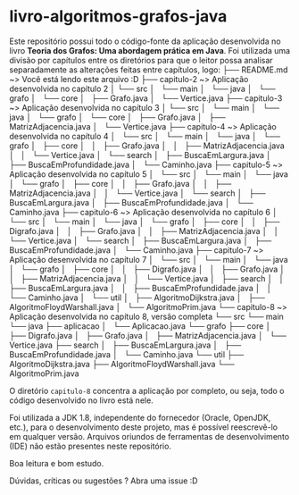 # livro-algoritmos-grafos-java

Este repositório possui todo o código-fonte da aplicação desenvolvida no livro __Teoria dos Grafos: Uma abordagem prática em Java__. Foi utilizada uma divisão por capítulos entre os diretórios para que o leitor possa analisar separadamente as alterações feitas entre capítulos, logo: 
├── README.md ~> Você está lendo este arquivo :D
├── capitulo-2 ~> Aplicação desenvolvida no capítulo 2
│   └── src
│       └── main
│           └── java
│               └── grafo
│                   └── core
│                       ├── Grafo.java
│                       └── Vertice.java
├── capitulo-3 ~> Aplicação desenvolvida no capítulo 3
│   └── src
│       └── main
│           └── java
│               └── grafo
│                   └── core
│                       ├── Grafo.java
│                       ├── MatrizAdjacencia.java
│                       └── Vertice.java
├── capitulo-4 ~> Aplicação desenvolvida no capítulo 4
│   └── src
│       └── main
│           └── java
│               └── grafo
│                   ├── core
│                   │   ├── Grafo.java
│                   │   ├── MatrizAdjacencia.java
│                   │   └── Vertice.java
│                   └── search
│                       ├── BuscaEmLargura.java
│                       ├── BuscaEmProfundidade.java
│                       └── Caminho.java
├── capitulo-5 ~> Aplicação desenvolvida no capítulo 5
│   └── src
│       └── main
│           └── java
│               └── grafo
│                   ├── core
│                   │   ├── Grafo.java
│                   │   ├── MatrizAdjacencia.java
│                   │   └── Vertice.java
│                   └── search
│                       ├── BuscaEmLargura.java
│                       ├── BuscaEmProfundidade.java
│                       └── Caminho.java
├── capitulo-6 ~> Aplicação desenvolvida no capítulo 6
│   └── src
│       └── main
│           └── java
│               └── grafo
│                   ├── core
│                   │   ├── Digrafo.java
│                   │   ├── Grafo.java
│                   │   ├── MatrizAdjacencia.java
│                   │   └── Vertice.java
│                   └── search
│                       ├── BuscaEmLargura.java
│                       ├── BuscaEmProfundidade.java
│                       └── Caminho.java
├── capitulo-7 ~> Aplicação desenvolvida no capítulo 7
│   └── src
│       └── main
│           └── java
│               └── grafo
│                   ├── core
│                   │   ├── Digrafo.java
│                   │   ├── Grafo.java
│                   │   ├── MatrizAdjacencia.java
│                   │   └── Vertice.java
│                   ├── search
│                   │   ├── BuscaEmLargura.java
│                   │   ├── BuscaEmProfundidade.java
│                   │   └── Caminho.java
│                   └── util
│                       ├── AlgoritmoDijkstra.java
│                       ├── AlgoritmoFloydWarshall.java
│                       └── AlgoritmoPrim.java
└── capitulo-8 ~> Aplicação desenvolvida no capítulo 8, versão completa
    └── src
        └── main
            └── java
                ├── aplicacao
                │   └── Aplicacao.java
                └── grafo
                    ├── core
                    │   ├── Digrafo.java
                    │   ├── Grafo.java
                    │   ├── MatrizAdjacencia.java
                    │   └── Vertice.java
                    ├── search
                    │   ├── BuscaEmLargura.java
                    │   ├── BuscaEmProfundidade.java
                    │   └── Caminho.java
                    └── util
                        ├── AlgoritmoDijkstra.java
                        ├── AlgoritmoFloydWarshall.java
                        └── AlgoritmoPrim.java

O diretório `capitulo-8` concentra a aplicação por completo, ou seja, todo o código desenvolvido no livro está nele.

Foi utilizada a JDK 1.8, independente do fornecedor (Oracle, OpenJDK, etc.), para o desenvolvimento deste projeto, mas é possível reescrevê-lo em qualquer versão. Arquivos oriundos de ferramentas de desenvolvimento (IDE) não estão presentes neste repositório.

Boa leitura e bom estudo.

Dúvidas, críticas ou sugestões ? Abra uma issue :D
